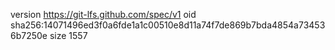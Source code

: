 version https://git-lfs.github.com/spec/v1
oid sha256:14071496ed3f0a6fde1a1c00510e8d11a74f7de869b7bda4854a734536b7250e
size 1557
